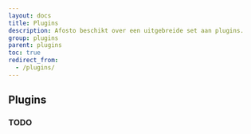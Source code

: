 ```yaml
---
layout: docs
title: Plugins
description: Afosto beschikt over een uitgebreide set aan plugins.
group: plugins
parent: plugins
toc: true
redirect_from:
  - /plugins/
---
```

## Plugins

### TODO
